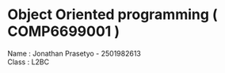 # Object Oriented programming ( COMP6699001 )                                                                                                                            
                                                                                                                                                           
Name : Jonathan Prasetyo - 2501982613                                                                                                                                    
Class : L2BC
